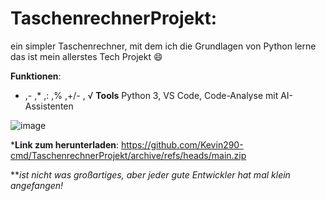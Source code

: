 # TaschenrechnerProjekt:
ein simpler Taschenrechner, mit dem ich die Grundlagen von Python lerne
das ist mein allerstes Tech Projekt 😄

**Funktionen**:
+ ,- ,* ,: ,% ,+/- , √
**Tools**
Python 3, VS Code, Code-Analyse mit AI-Assistenten


![image](https://github.com/user-attachments/assets/99249fe7-e9da-4e84-a647-37fe2774f5f9)






***Link zum herunterladen**:
https://github.com/Kevin290-cmd/TaschenrechnerProjekt/archive/refs/heads/main.zip

***ist nicht was großartiges, aber jeder gute Entwickler hat mal klein angefangen!*
